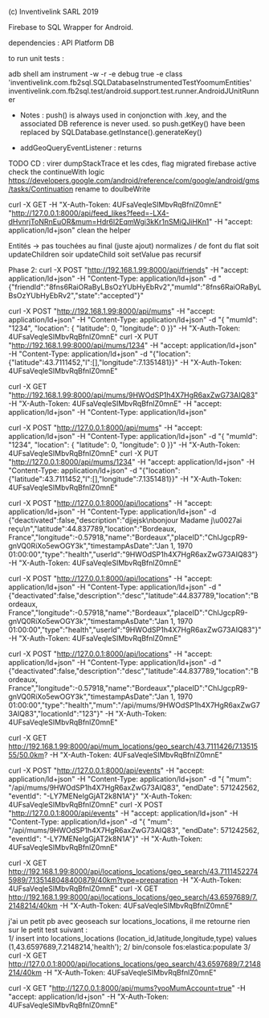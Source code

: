 (c) Inventivelink SARL 2019

Firebase to SQL Wrapper for Android.

dependencies : API Platform DB

to run unit tests : 

adb shell am instrument -w -r   -e debug true -e class 'inventivelink.com.fb2sql.SQLDatabaseInstrumentedTestYoomumEntities' inventivelink.com.fb2sql.test/android.support.test.runner.AndroidJUnitRunner





- Notes : push() is always used in conjonction with .key, and the associated DB reference is never used. 
so push.getKey() have been replaced by SQLDatabase.getInstance().generateKey()


- addGeoQueryEventListener : returns 


TODO CD : 
virer dumpStackTrace et les cdes, 
flag migrated
firebase active
check the continueWith logic https://developers.google.com/android/reference/com/google/android/gms/tasks/Continuation
rename to doulbeWrite



curl -X GET -H "X-Auth-Token: 4UFsaVeqleSIMbvRqBfnlZ0mnE" "http://127.0.0.1:8000/api/feed_likes?feed=-LX4-dHvnrjToNRnEuOR&mum=Hdr6l2EqmWgi3kKr1nSMiQJiHKn1" -H "accept: application/ld+json"
clean the helper

Entités -> pas touchées au final (juste ajout)
normalizes / de font du flat soit updateChildren soir updateChild soit setValue pas recursif

Phase 2: 
curl -X POST "http://192.168.1.99:8000/api/friends" -H "accept: application/ld+json" -H "Content-Type: application/ld+json" -d "{\"friendId\":\"8fns6RaiORaByLBsOzYUbHyEbRv2\",\"mumId\":\"8fns6RaiORaByLBsOzYUbHyEbRv2\",\"state\":\"accepted\"}"

curl -X POST "http://192.168.1.99:8000/api/mums" -H "accept: application/ld+json" -H "Content-Type: application/ld+json" -d "{ \"mumId\": \"1234\", \"location\": { \"latitude\": 0, \"longitude\": 0 }}" -H "X-Auth-Token: 4UFsaVeqleSIMbvRqBfnlZ0mnE"
curl -X PUT "http://192.168.1.99:8000/api/mums/1234" -H "accept: application/ld+json" -H "Content-Type: application/ld+json" -d "{\"location\":{\"latitude\":43.7111452,\"l\":[],\"longitude\":7.1351481}}" -H "X-Auth-Token: 4UFsaVeqleSIMbvRqBfnlZ0mnE"

curl -X GET "http://192.168.1.99:8000/api/mums/9HWOdSP1h4X7HgR6axZwG73AIQ83" -H "X-Auth-Token: 4UFsaVeqleSIMbvRqBfnlZ0mnE" -H "accept: application/ld+json" -H "Content-Type: application/ld+json" 



curl -X POST "http://127.0.0.1:8000/api/mums" -H "accept: application/ld+json" -H "Content-Type: application/ld+json" -d "{ \"mumId\": \"1234\", \"location\": { \"latitude\": 0, \"longitude\": 0 }}" -H "X-Auth-Token: 4UFsaVeqleSIMbvRqBfnlZ0mnE"
curl -X PUT "http://127.0.0.1:8000/api/mums/1234" -H "accept: application/ld+json" -H "Content-Type: application/ld+json" -d "{\"location\":{\"latitude\":43.7111452,\"l\":[],\"longitude\":7.1351481}}" -H "X-Auth-Token: 4UFsaVeqleSIMbvRqBfnlZ0mnE"

curl -X POST "http://127.0.0.1:8000/api/locations" -H "accept: application/ld+json" -H "Content-Type: application/ld+json" -d  {"deactivated":false,"description":"djjejsk\nbonjour Madame j\u0027ai reçu\n","latitude":44.837789,"location":"Bordeaux, France","longitude":-0.57918,"name":"Bordeaux","placeID":"ChIJgcpR9-gnVQ0RiXo5ewOGY3k","timestampAsDate":"Jan 1, 1970 01:00:00","type":"health","userId":"9HWOdSP1h4X7HgR6axZwG73AIQ83"} -H "X-Auth-Token: 4UFsaVeqleSIMbvRqBfnlZ0mnE"

curl -X POST "http://127.0.0.1:8000/api/locations" -H "accept: application/ld+json" -H "Content-Type: application/ld+json" -d "{\"deactivated\":false,\"description\":\"desc\",\"latitude\":44.837789,\"location\":\"Bordeaux, France\",\"longitude\":-0.57918,\"name\":\"Bordeaux\",\"placeID\":\"ChIJgcpR9-gnVQ0RiXo5ewOGY3k\",\"timestampAsDate\":\"Jan 1, 1970 01:00:00\",\"type\":\"health\",\"userId\":\"9HWOdSP1h4X7HgR6axZwG73AIQ83\"}" -H "X-Auth-Token: 4UFsaVeqleSIMbvRqBfnlZ0mnE"



curl -X POST "http://127.0.0.1:8000/api/locations" -H "accept: application/ld+json" -H "Content-Type: application/ld+json" -d "{\"deactivated\":false,\"description\":\"desc\",\"latitude\":44.837789,\"location\":\"Bordeaux, France\",\"longitude\":-0.57918,\"name\":\"Bordeaux\",\"placeID\":\"ChIJgcpR9-gnVQ0RiXo5ewOGY3k\",\"timestampAsDate\":\"Jan 1, 1970 01:00:00\",\"type\":\"health\",\"mum\":\"/api/mums/9HWOdSP1h4X7HgR6axZwG73AIQ83\",\"locationId\":\"123\"}" -H "X-Auth-Token: 4UFsaVeqleSIMbvRqBfnlZ0mnE"


curl -X GET http://192.168.1.99:8000/api/mum_locations/geo_search/43.7111426/7.1351555/50.0km? -H "X-Auth-Token: 4UFsaVeqleSIMbvRqBfnlZ0mnE"

curl -X POST "http://127.0.0.1:8000/api/events" -H "accept: application/ld+json" -H "Content-Type: application/ld+json" -d "{ \"mum\": \"/api/mums/9HWOdSP1h4X7HgR6axZwG73AIQ83\", \"endDate\": 571242562, \"eventId\": \"-LY7MENeIgGjAT2k8N1A\"}" "X-Auth-Token: 4UFsaVeqleSIMbvRqBfnlZ0mnE"
curl -X POST "http://127.0.0.1:8000/api/events" -H "accept: application/ld+json" -H "Content-Type: application/ld+json" -d "{ \"mum\": \"/api/mums/9HWOdSP1h4X7HgR6axZwG73AIQ83\", \"endDate\": 571242562, \"eventId\": \"-LY7MENeIgGjAT2k8N1A\"}"  -H "X-Auth-Token: 4UFsaVeqleSIMbvRqBfnlZ0mnE"

curl -X GET  http://192.168.1.99:8000/api/locations_locations/geo_search/43.71114522745989/7.135148048400879/40km?type=preparation -H "X-Auth-Token: 4UFsaVeqleSIMbvRqBfnlZ0mnE"
curl -X GET  http://192.168.1.99:8000/api/locations_locations/geo_search/43.6597689/7.2148214/40km -H "X-Auth-Token: 4UFsaVeqleSIMbvRqBfnlZ0mnE"

j'ai un petit pb avec geoseach sur locations_locations, il me retourne rien sur le petit test suivant :  
1/ insert into locations_locations (location_id,latitude,longitude,type) values (1,43.6597689,7.2148214,'health'); 
2/ bin/console fos:elastica:populate
3/ curl -X GET  http://127.0.0.1:8000/api/locations_locations/geo_search/43.6597689/7.2148214/40km -H "X-Auth-Token: 4UFsaVeqleSIMbvRqBfnlZ0mnE"

curl -X GET "http://127.0.0.1:8000/api/mums?yooMumAccount=true" -H "accept: application/ld+json" -H "X-Auth-Token: 4UFsaVeqleSIMbvRqBfnlZ0mnE"


